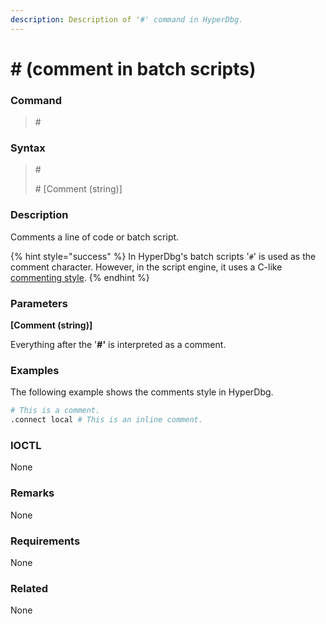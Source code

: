 ```yaml
---
description: Description of '#' command in HyperDbg.
---
```


# # (comment in batch scripts)

### Command

> \#

### Syntax

> \#
>
> \# \[Comment (string)]

### Description

Comments a line of code or batch script.

{% hint style="success" %}
In HyperDbg's batch scripts '`#`' is used as the comment character. However, in the script engine, it uses a C-like [commenting style](https://docs.hyperdbg.org/commands/scripting-language/assumptions-and-evaluations#comments).
{% endhint %}

### Parameters

**\[Comment (string)]**

Everything after the '**#'** is interpreted as a comment.

### Examples

The following example shows the comments style in HyperDbg.

```bash
# This is a comment.
.connect local # This is an inline comment.
```

### IOCTL

None

### Remarks

None

### Requirements

None

### Related

None
